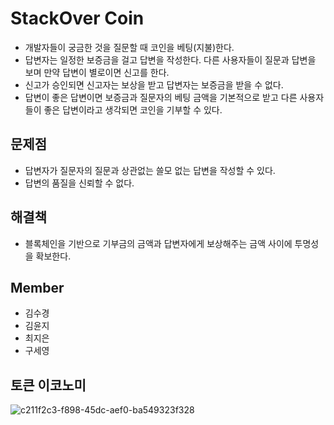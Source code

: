 # StackOver Coin
- 개발자들이 궁금한 것을 질문할 때 코인을 베팅(지불)한다.
- 답변자는 일정한 보증금을 걸고 답변을 작성한다. 
다른 사용자들이 질문과 답변을 보며 만약 답변이 별로이면 신고를 한다.
- 신고가 승인되면 신고자는 보상을 받고 답변자는 보증금을 받을 수 없다.
- 답변이 좋은 답변이면 보증금과 질문자의 베팅 금액을 기본적으로 받고 다른 사용자들이 좋은 답변이라고 생각되면 코인을 기부할 수 있다.
## 문제점
- 답변자가 질문자의 질문과 상관없는 쓸모 없는 답변을 작성할 수 있다.
- 답변의 품질을 신뢰할 수 없다.

## 해결책
- 블록체인을 기반으로 기부금의 금액과 답변자에게 보상해주는 금액 사이에 투명성을 확보한다.

## Member
- 김수경
- 김윤지
- 최지은
- 구세영

## 토큰 이코노미
![c211f2c3-f898-45dc-aef0-ba549323f328](https://user-images.githubusercontent.com/31407544/46522621-3f87b580-c8be-11e8-954c-7990ff59d70f.jpeg)
